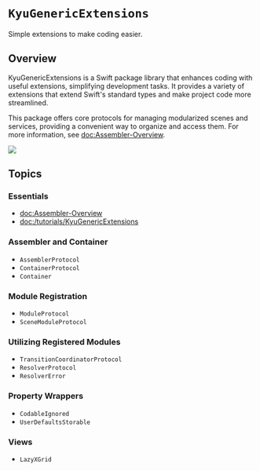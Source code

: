 # ``KyuGenericExtensions``

Simple extensions to make coding easier.

## Overview

KyuGenericExtensions is a Swift package library that enhances coding with useful extensions, simplifying development tasks. It provides a variety of extensions that extend Swift's standard types and make project code more streamlined.

This package offers core protocols for managing modularized scenes and services, providing a convenient way to organize and access them. For more information, see <doc:Assembler-Overview>.

![](assembler-essentials)

## Topics

### Essentials
- <doc:Assembler-Overview>
- <doc:/tutorials/KyuGenericExtensions>

### Assembler and Container
- ``AssemblerProtocol``
- ``ContainerProtocol``
- ``Container``

### Module Registration
- ``ModuleProtocol``
- ``SceneModuleProtocol``

### Utilizing Registered Modules
- ``TransitionCoordinatorProtocol``
- ``ResolverProtocol``
- ``ResolverError``

### Property Wrappers
- ``CodableIgnored``
- ``UserDefaultsStorable``

### Views
- ``LazyXGrid``
